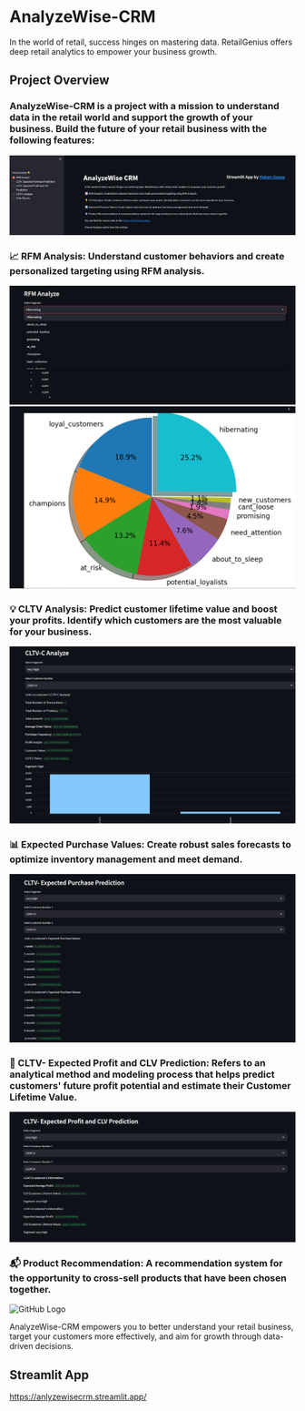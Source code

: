 # AnalyzeWise-CRM
In the world of retail, success hinges on mastering data. RetailGenius offers deep retail analytics to empower your business growth.

## Project Overview
### AnalyzeWise-CRM is a project with a mission to understand data in the retail world and support the growth of your business. Build the future of your retail business with the following features:
![GitHub Logo](https://github.com/HakanGnes/AnalyzeWise-CRM/blob/main/Images/profile.png)

### 📈 RFM Analysis: Understand customer behaviors and create personalized targeting using RFM analysis.
![GitHub Logo](https://github.com/HakanGnes/AnalyzeWise-CRM/blob/main/Images/Rfm.png)
![GitHub Logo](https://github.com/HakanGnes/AnalyzeWise-CRM/blob/main/Images/graphic.png)

### 💡 CLTV Analysis: Predict customer lifetime value and boost your profits. Identify which customers are the most valuable for your business.
![GitHub Logo](https://github.com/HakanGnes/AnalyzeWise-CRM/blob/main/Images/CLTV-C%20Analyze.png)

### 📊 Expected Purchase Values: Create robust sales forecasts to optimize inventory management and meet demand.
![GitHub Logo](https://github.com/HakanGnes/AnalyzeWise-CRM/blob/main/Images/CLTV-%20Expected%20Purchase%20Prediction.png)

### 💼 CLTV- Expected Profit and CLV Prediction: Refers to an analytical method and modeling process that helps predict customers' future profit potential and estimate their Customer Lifetime Value.
![GitHub Logo](https://github.com/HakanGnes/AnalyzeWise-CRM/blob/main/Images/CLTV-%20Expected%20Profit%20and%20CLV%20Prediction.png)

### 📬 Product Recommendation: A recommendation system for the opportunity to cross-sell products that have been chosen together.
![GitHub Logo]([https://github.com/HakanGnes/AnalyzeWise-CRM/blob/main/Images/CLTV-%20Expected%20Profit%20and%20CLV%20Prediction.png](https://github.com/HakanGnes/AnalyzeWise-CRM/blob/main/Images/Product%20Recommendation.png))

AnalyzeWise-CRM empowers you to better understand your retail business, target your customers more effectively, and aim for growth through data-driven decisions.

## Streamlit App
https://anlyzewisecrm.streamlit.app/




